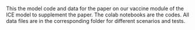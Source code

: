 This the model code and data for the paper on our vaccine module of the ICE model to supplement the paper. 
The colab notebooks are the codes. All data files are in the corresponding folder for different scenarios and tests. 
